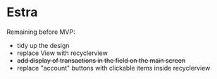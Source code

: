 # Estra 

Remaining before MVP:

- tidy up the design
- replace View with recyclerview
- ~~add display of transactions in the field on the main screen~~
- replace "account" buttons with clickable items inside recyclerview
